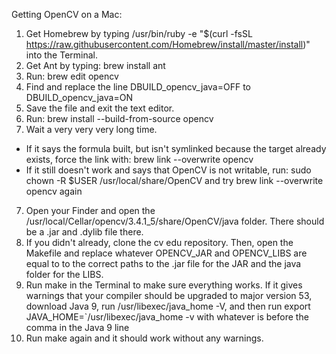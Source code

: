 Getting OpenCV on a Mac:
1. Get Homebrew by typing /usr/bin/ruby -e "$(curl -fsSL https://raw.githubusercontent.com/Homebrew/install/master/install)" into the Terminal.
2. Get Ant by typing: brew install ant
3. Run: brew edit opencv
4. Find and replace the line DBUILD_opencv_java=OFF to DBUILD_opencv_java=ON
5. Save the file and exit the text editor.
5. Run: brew install --build-from-source opencv
6. Wait a very very very long time.
- If it says the formula built, but isn't symlinked because the target already exists, force the link with: brew link --overwrite opencv
- If it still doesn't work and says that OpenCV is not writable, run: sudo chown -R $USER /usr/local/share/OpenCV and try brew link --overwrite opencv again
7. Open your Finder and open the /usr/local/Cellar/opencv/3.4.1_5/share/OpenCV/java folder. There should be a .jar and .dylib file there.
8. If you didn't already, clone the cv edu repository. Then, open the Makefile and replace whatever OPENCV_JAR and OPENCV_LIBS are equal to to the correct paths to the .jar file for the JAR and the java folder for the LIBS.
8. Run make in the Terminal to make sure everything works. If it gives warnings that your compiler should be upgraded to major version 53, download Java 9, run /usr/libexec/java_home -V, and then run export JAVA_HOME=`/usr/libexec/java_home -v with whatever is before the comma in the Java 9 line
9. Run make again and it should work without any warnings. 
